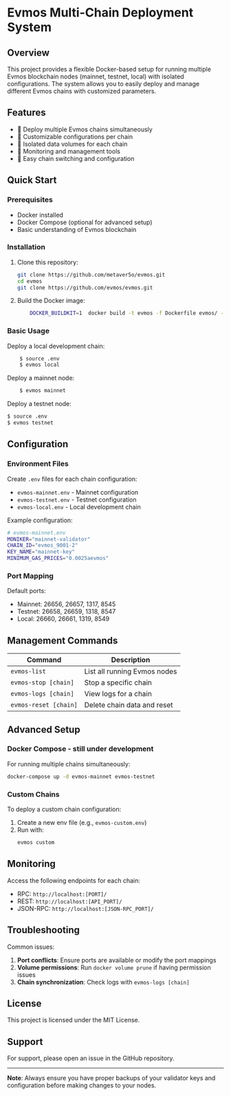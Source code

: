 # Evmos Multi-Chain Deployment System

## Overview

This project provides a flexible Docker-based setup for running multiple Evmos blockchain nodes (mainnet, testnet, local) with isolated configurations. The system allows you to easily deploy and manage different Evmos chains with customized parameters.

## Features

- 🚀 Deploy multiple Evmos chains simultaneously
- 🐣 Customizable configurations per chain
- 💓 Isolated data volumes for each chain
- 💨 Monitoring and management tools
- 💈 Easy chain switching and configuration

## Quick Start

### Prerequisites

- Docker installed
- Docker Compose (optional for advanced setup)
- Basic understanding of Evmos blockchain

### Installation

1. Clone this repository:
    ```bash
    git clone https://github.com/metaver5o/evmos.git
    cd evmos
    git clone https://github.com/evmos/evmos.git
    ```

2. Build the Docker image:
    ```bash
        DOCKER_BUILDKIT=1  docker build -t evmos -f Dockerfile evmos/ --no-cache
    ```

### Basic Usage

Deploy a local development chain:
```bash
    $ source .env
    $ evmos local
```

Deploy a mainnet node:
```bash
    $ evmos mainnet
```

Deploy a testnet node:
```bash
$ source .env
$ evmos testnet
```

## Configuration

### Environment Files

Create `.env` files for each chain configuration:

- `evmos-mainnet.env` - Mainnet configuration
- `evmos-testnet.env` - Testnet configuration
- `evmos-local.env` - Local development chain

Example configuration:
```bash
# evmos-mainnet.env
MONIKER="mainnet-validator"
CHAIN_ID="evmos_9001-2"
KEY_NAME="mainnet-key"
MINIMUM_GAS_PRICES="0.0025aevmos"
```

### Port Mapping

Default ports:

- Mainnet: 26656, 26657, 1317, 8545
- Testnet: 26658, 26659, 1318, 8547
- Local: 26660, 26661, 1319, 8549

## Management Commands

| Command | Description |
--------|-----------------|
| `evmos-list` | List all running Evmos nodes |
| `evmos-stop [chain]` | Stop a specific chain |
| `evmos-logs [chain]` | View logs for a chain |
| `evmos-reset [chain]` | Delete chain data and reset |

## Advanced Setup

### Docker Compose - still under development

For running multiple chains simultaneously:

```bash
docker-compose up -d evmos-mainnet evmos-testnet
```

### Custom Chains

To deploy a custom chain configuration:

1. Create a new env file (e.g., `evmos-custom.env`)
2. Run with:
    ```bash
    evmos custom
    ```

## Monitoring

Access the following endpoints for each chain:

- RPC: `http://localhost:[PORT]/`
- REST: `http://localhost:[API_PORT]/`
- JSON-RPC: `http://localhost:[JSON-RPC_PORT]/`

## Troubleshooting

Common issues:
1. **Port conflicts**: Ensure ports are available or modify the port mappings
2. **Volume permissions**: Run `docker volume prune` if having permission issues
3. **Chain synchronization**: Check logs with `evmos-logs [chain]`

## License

This project is licensed under the MIT License.

## Support

For support, please open an issue in the GitHub repository.

---

**Note**: Always ensure you have proper backups of your validator keys and configuration before making changes to your nodes.